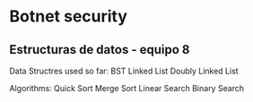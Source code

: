 # Botnet security
## Estructuras de datos - equipo 8


Data Structres used so far:
BST 
Linked List
Doubly Linked List

Algorithms:
Quick Sort
Merge Sort
Linear Search
Binary Search
